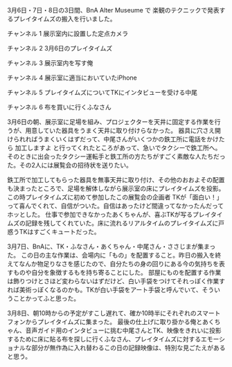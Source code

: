 3月6日・7日・8日の3日間、BnA Alter Museume で 楽観のテクニックで発表するプレイタイムズの搬入を行いました。

チャンネル 1
展示室内に設置した定点カメラ

チャンネル 2
3月6日のプレイタイムズ

チャンネル 3
展示室内を写す俺

チャンネル 4
展示室に適当においていたiPhone

チャンネル 5
プレイタイムズについてTKにインタビューを受ける中尾

チャンネル 6
布を買いに行くふなさん


3月6日の朝、展示室に足場を組み、プロジェクターを天井に固定する作業を行うが、用意していた器具をうまく天井に取り付けらなかった。
器具に穴さえ開けられればうまくいくはずだって、中尾さんがいくつかの鉄工所に電話をかけたら 加工しますよ と行ってくれたところがあって、急いでタクシーで鉄工所へ。
そのときに出会ったタクシー運転手と鉄工所の方たちがすごく素敵な人たちだった。その2人には展覧会の招待状を送りたい。

鉄工所で加工してもらった器具を無事天井に取り付け、その他のおおよその配置も決まったところで、足場を解体しながら展示室の床にプレイタイムズを投影。
この時プレイタイムズに初めて参加したこの展覧会の企画者 TKが「面白い！」って喜んでくれて、自信がついた。自信はあったけど間違ってなかったんだってホッとした。
仕事で参加できなかったあくちゃんが、喜ぶTKが写るプレイタイムズの記録を残してくれていた。床に流れるリアルタイムのプレイタイムズに戸惑うTKはすごくキュートだった。


3月7日、BnAに、TK・ふなさん・あくちゃん・中尾さん・ささじまが集まった。
この日の主な作業は、会場内に「もの」を配置すること。昨日の搬入を終えてなんか物足りなさを感じたので、自分たちの身の回りにある今の気持ちを表すものや自分を象徴するもを持ち寄ることにした。
部屋にものを配置する作業は飾りつけとさほど変わらないはずだけど、白い手袋をつけてそれっぽく作業すれば美術っぽくなるのかも。TKが白い手袋をアート手袋と呼んでいて、そういうことかってふと思った。


3月8日、朝10時からの予定がすこし遅れて、確か10時半にそれぞれのスマートフォンからプレイタイムズに集まった。
最後の仕上げに取り掛かる俺とあくちゃん、音声ガイド用のインタビューに挑む中尾さんとTK、映像をきれいに投影するために床に貼る布を探しに行くふなさん、プレイタイムズに対するエモーショナルな部分が無作為に入れ替わるこの日の記録映像は、特別な見ごたえがあると思う。
